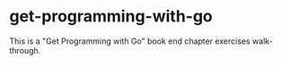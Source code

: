 # get-programming-with-go
This is a "Get Programming with Go" book end chapter exercises walk-through.